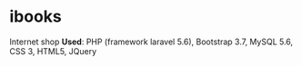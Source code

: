 # ibooks
Internet shop
**Used**: PHP (framework laravel 5.6), Bootstrap 3.7, MySQL 5.6, CSS 3, HTML5, JQuery 